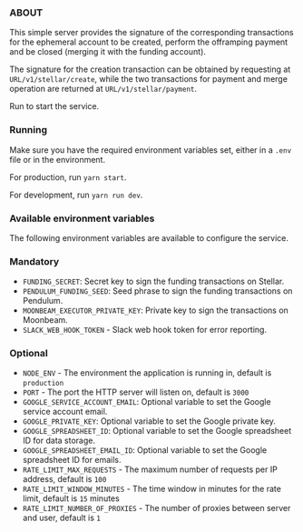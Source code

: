 ### ABOUT

This simple server provides the signature of the corresponding transactions for the ephemeral account to be created,
perform the offramping payment and be closed (merging it with the funding account).

The signature for the creation transaction can be obtained by requesting at `URL/v1/stellar/create`, while the two
transactions for payment and merge operation are returned at `URL/v1/stellar/payment`.

Run to start the service.

### Running

Make sure you have the required environment variables set, either in a `.env` file or in the environment.

For production, run `yarn start`.

For development, run `yarn run dev`.

### Available environment variables

The following environment variables are available to configure the service.

### Mandatory

- `FUNDING_SECRET`: Secret key to sign the funding transactions on Stellar.
- `PENDULUM_FUNDING_SEED`: Seed phrase to sign the funding transactions on Pendulum.
- `MOONBEAM_EXECUTOR_PRIVATE_KEY`: Private key to sign the transactions on Moonbeam.
- `SLACK_WEB_HOOK_TOKEN` - Slack web hook token for error reporting.

### Optional

- `NODE_ENV` - The environment the application is running in, default is `production`
- `PORT` - The port the HTTP server will listen on, default is `3000`
- `GOOGLE_SERVICE_ACCOUNT_EMAIL`: Optional variable to set the Google service account email.
- `GOOGLE_PRIVATE_KEY`: Optional variable to set the Google private key.
- `GOOGLE_SPREADSHEET_ID`: Optional variable to set the Google spreadsheet ID for data storage.
- `GOOGLE_SPREADSHEET_EMAIL_ID`: Optional variable to set the Google spreadsheet ID for emails.
- `RATE_LIMIT_MAX_REQUESTS` - The maximum number of requests per IP address, default is `100`
- `RATE_LIMIT_WINDOW_MINUTES` - The time window in minutes for the rate limit, default is `15` minutes
- `RATE_LIMIT_NUMBER_OF_PROXIES` - The number of proxies between server and user, default is `1`
